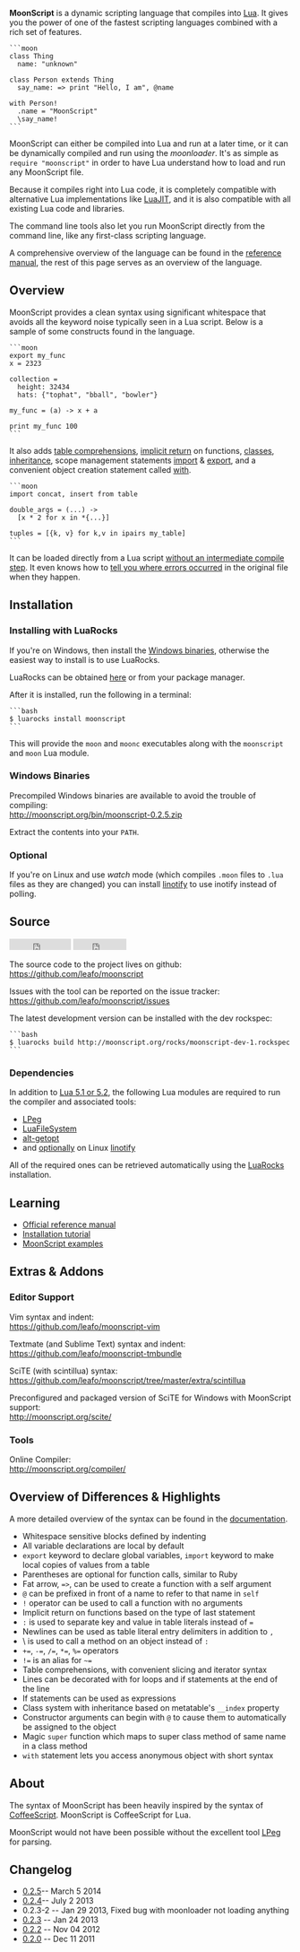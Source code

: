 **MoonScript** is a dynamic scripting language that compiles into
[Lua](http://www.lua.org/). It gives you the power of one of the fastest
scripting languages combined with a rich set of features.

    ```moon
    class Thing
      name: "unknown"
    
    class Person extends Thing
      say_name: => print "Hello, I am", @name
    
    with Person!
      .name = "MoonScript"
      \say_name!
    ```

MoonScript can either be compiled into Lua and run at a later time, or it can
be dynamically compiled and run using the *moonloader*. It's as simple as
`require "moonscript"` in order to have Lua understand how to load and run any
MoonScript file.

Because it compiles right into Lua code, it is completely compatible with
alternative Lua implementations like [LuaJIT](http://luajit.org), and it is
also compatible with all existing Lua code and libraries.

The command line tools also let you run MoonScript directly from the
command line, like any first-class scripting language.

A comprehensive overview of the language can be found in the [reference
manual](reference/), the rest of this page serves as an overview of the
language.

## Overview

MoonScript provides a clean syntax using significant whitespace that avoids all
the keyword noise typically seen in a Lua script. Below is a sample of some
constructs found in the language.

    ```moon
    export my_func
    x = 2323

    collection =
      height: 32434
      hats: {"tophat", "bball", "bowler"}

    my_func = (a) -> x + a

    print my_func 100
    ```

It also adds [table comprehensions](reference/#table_comprehensions), [implicit return](reference/#function_literals) on functions, [classes](reference/#object_oriented_programming),
[inheritance](reference/#inheritance), scope management statements [import](reference/#import) & [export](reference/#export), and a convenient
object creation statement called [with](reference/#with).

    ```moon
    import concat, insert from table

    double_args = (...) ->
      [x * 2 for x in *{...}]

    tuples = [{k, v} for k,v in ipairs my_table]
    ```

It can be loaded directly from a Lua script [without an intermediate
compile step](reference/#moonscript_module). It even knows how to [tell you
where errors occurred](reference/#error_rewriting) in the original file when
they happen.

## Installation

### Installing with LuaRocks

If you're on Windows, then install the [Windows binaries](#windows_binaries),
otherwise the easiest way to install is to use LuaRocks.

LuaRocks can be obtained [here](http://www.luarocks.org/) or from your package
manager.

After it is installed, run the following in a terminal:

    ```bash
    $ luarocks install moonscript
    ```

This will provide the `moon` and `moonc` executables along with the
`moonscript` and `moon` Lua module.

### Windows Binaries

Precompiled Windows binaries are available to avoid the trouble of compiling:  
<http://moonscript.org/bin/moonscript-0.2.5.zip>

Extract the contents into your `PATH`.

### Optional

If you're on Linux and use *watch* mode (which compiles `.moon` files to `.lua`
files as they are changed) you can install
[linotify](https://github.com/hoelzro/linotify) to use inotify instead of
polling.

## Source

<div class="github-buttons">
<iframe src="http://ghbtns.com/github-btn.html?user=leafo&repo=moonscript&type=watch&count=true" allowtransparency="true" frameborder="0" scrolling="0" width="110px" height="20px"></iframe>
<iframe src="http://ghbtns.com/github-btn.html?user=leafo&repo=moonscript&type=fork&count=true" allowtransparency="true" frameborder="0" scrolling="0" width="95px" height="20px"></iframe>
</div>

The source code to the project lives on github:  
<https://github.com/leafo/moonscript>

Issues with the tool can be reported on the issue tracker:  
<https://github.com/leafo/moonscript/issues>

The latest development version can be installed with the dev rockspec:

    ```bash
    $ luarocks build http://moonscript.org/rocks/moonscript-dev-1.rockspec
    ```

### Dependencies

In addition to [Lua 5.1 or 5.2](http://lua.org), the following Lua modules are
required to run the compiler and associated tools:

 * [LPeg](http://www.inf.puc-rio.br/~roberto/lpeg/lpeg.html)
 * [LuaFileSystem](http://keplerproject.github.com/luafilesystem/)
 * [alt-getopt](http://luaforge.net/projects/alt-getopt/)
 * and [optionally](#optional) on Linux [linotify](https://github.com/hoelzro/linotify)

All of the required ones can be retrieved automatically using the
[LuaRocks](#installing_with_luarocks) installation.

## Learning

 * [Official reference manual](reference/)
 * [Installation tutorial](http://leafo.net/posts/getting_started_with_moonscript.html)
 * [MoonScript examples](https://github.com/leafo/moonscript/wiki/Moonscript-Examples)

## Extras & Addons

### Editor Support

Vim syntax and indent:  
<https://github.com/leafo/moonscript-vim>

Textmate (and Sublime Text) syntax and indent:  
<https://github.com/leafo/moonscript-tmbundle>

SciTE (with scintillua) syntax:  
<https://github.com/leafo/moonscript/tree/master/extra/scintillua>

Preconfigured and packaged version of SciTE for Windows with MoonScript
support:  
<http://moonscript.org/scite/>

### Tools

Online Compiler:  
<http://moonscript.org/compiler/>

## Overview of Differences & Highlights

A more detailed overview of the syntax can be found in the
[documentation](reference/).

 * Whitespace sensitive blocks defined by indenting
 * All variable declarations are local by default
 * `export` keyword to declare global variables, `import` keyword to make local
   copies of values from a table
 * Parentheses are optional for function calls, similar to Ruby
 * Fat arrow, `=>`, can be used to create a function with a self argument
 * `@` can be prefixed in front of a name to refer to that name in `self`
 * `!` operator can be used to call a function with no arguments
 * Implicit return on functions based on the type of last statement
 * `:` is used to separate key and value in table literals instead of `=`
 * Newlines can be used as table literal entry delimiters in addition to `,`
 * \ is used to call a method on an object instead of `:`
 * `+=`, `-=`, `/=`, `*=`, `%=` operators
 * `!=` is an alias for `~=`
 * Table comprehensions, with convenient slicing and iterator syntax
 * Lines can be decorated with for loops and if statements at the end of the line
 * If statements can be used as expressions
 * Class system with inheritance based on metatable's `__index` property
 * Constructor arguments can begin with `@` to cause them to automatically be
   assigned to the object
 * Magic `super` function which maps to super class method of same name in a
   class method
 * `with` statement lets you access anonymous object with short syntax

## About

The syntax of MoonScript has been heavily inspired by the syntax of
[CoffeeScript](http://jashkenas.github.com/coffee-script/). MoonScript is
CoffeeScript for Lua.

MoonScript would not have been possible without the excellent tool
[LPeg](http://www.inf.puc-rio.br/~roberto/lpeg/) for parsing.

<a name="change_log"></a>
## Changelog

 * [0.2.5](https://github.com/leafo/moonscript/blob/master/CHANGELOG.md#moonscript-v025-2014-3-5)-- March 5 2014
 * [0.2.4](http://leafo.net/posts/moonscript_v024.html)-- July 2 2013
 * 0.2.3-2 -- Jan 29 2013, Fixed bug with moonloader not loading anything
 * [0.2.3](http://leafo.net/posts/moonscript_v023.html) -- Jan 24 2013
 * [0.2.2](http://leafo.net/posts/moonscript_v022.html) -- Nov 04 2012
 * [0.2.0](http://leafo.net/posts/moonscript_v020.html) -- Dec 11 2011

